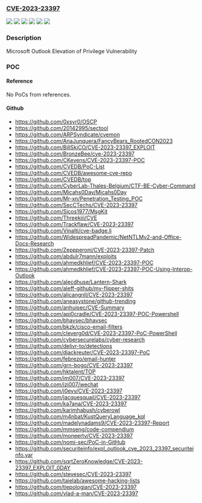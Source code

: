 ### [CVE-2023-23397](https://cve.mitre.org/cgi-bin/cvename.cgi?name=CVE-2023-23397)
![](https://img.shields.io/static/v1?label=Product&message=Microsoft%20365%20Apps%20for%20Enterprise&color=blue)
![](https://img.shields.io/static/v1?label=Product&message=Microsoft%20Office&color=blue)
![](https://img.shields.io/static/v1?label=Product&message=Microsoft%20Outlook&color=blue)
![](https://img.shields.io/static/v1?label=Version&message=16.0.0.0%3C%2016.0.5387.1000%20&color=brighgreen)
![](https://img.shields.io/static/v1?label=Version&message=16.0.1%3C%20https%3A%2F%2Faka.ms%2FOfficeSecurityReleases%20&color=brighgreen)
![](https://img.shields.io/static/v1?label=Vulnerability&message=Elevation%20of%20Privilege&color=brighgreen)

### Description

Microsoft Outlook Elevation of Privilege Vulnerability

### POC

#### Reference
No PoCs from references.

#### Github
- https://github.com/0xsyr0/OSCP
- https://github.com/20142995/sectool
- https://github.com/ARPSyndicate/cvemon
- https://github.com/AnaJunquera/FancyBears_RootedCON2023
- https://github.com/BillSkiCO/CVE-2023-23397_EXPLOIT
- https://github.com/BronzeBee/cve-2023-23397
- https://github.com/CKevens/CVE-2023-23397-POC
- https://github.com/CVEDB/PoC-List
- https://github.com/CVEDB/awesome-cve-repo
- https://github.com/CVEDB/top
- https://github.com/CyberLab-Thales-Belgium/CTF-BE-Cyber-Command
- https://github.com/Micahs0Day/Micahs0Day
- https://github.com/Mr-xn/Penetration_Testing_POC
- https://github.com/SecCTechs/CVE-2023-23397
- https://github.com/Sicos1977/MsgKit
- https://github.com/Threekiii/CVE
- https://github.com/Trackflaw/CVE-2023-23397
- https://github.com/Vinalti/cve-badge.li
- https://github.com/WidespreadPandemic/NetNTLMv2-and-Office-Docs-Research
- https://github.com/Zeppperoni/CVE-2023-23397-Patch
- https://github.com/abdulr7mann/exploits
- https://github.com/ahmedkhlief/CVE-2023-23397-POC
- https://github.com/ahmedkhlief/CVE-2023-23397-POC-Using-Interop-Outlook
- https://github.com/alecdhuse/Lantern-Shark
- https://github.com/aleff-github/my-flipper-shits
- https://github.com/alicangnll/CVE-2023-23397
- https://github.com/aneasystone/github-trending
- https://github.com/anhuisec/CVE-Summary
- https://github.com/api0cradle/CVE-2023-23397-POC-Powershell
- https://github.com/bhavsec/bhavsec
- https://github.com/bkzk/cisco-email-filters
- https://github.com/cleverg0d/CVE-2023-23397-PoC-PowerShell
- https://github.com/cybersecurelabs/cyber-research
- https://github.com/delivr-to/detections
- https://github.com/djackreuter/CVE-2023-23397-PoC
- https://github.com/febrezo/email-hunter
- https://github.com/grn-bogo/CVE-2023-23397
- https://github.com/hktalent/TOP
- https://github.com/im007/CVE-2023-23397
- https://github.com/izj007/wechat
- https://github.com/j0eyv/CVE-2023-23397
- https://github.com/jacquesquail/CVE-2023-23397
- https://github.com/ka7ana/CVE-2023-23397
- https://github.com/karimhabush/cyberowl
- https://github.com/m4nbat/KustQueryLanguage_kql
- https://github.com/madelynadams9/CVE-2023-23397-Report
- https://github.com/mmseng/code-compendium
- https://github.com/moneertv/CVE-2023-23397
- https://github.com/nomi-sec/PoC-in-GitHub
- https://github.com/securiteinfo/expl_outlook_cve_2023_23397_securiteinfo.yar
- https://github.com/sqrtZeroKnowledge/CVE-2023-23397_EXPLOIT_0DAY
- https://github.com/stevesec/CVE-2023-23397
- https://github.com/taielab/awesome-hacking-lists
- https://github.com/tiepologian/CVE-2023-23397
- https://github.com/vlad-a-man/CVE-2023-23397

